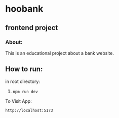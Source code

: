 # hoobank

## frontend project

### About:

This is an educational project about a bank website.

## How to run:

in root directory: 
1. ``npm run dev``

To Visit App:

`http://localhost:5173`
